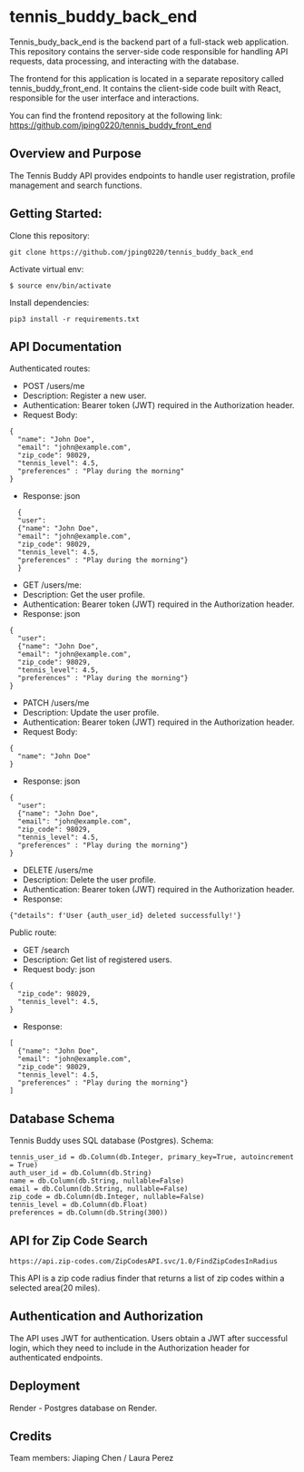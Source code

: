# tennis_buddy_back_end
Tennis_budy_back_end is the backend part of a full-stack web application. This repository contains the server-side code responsible for handling API requests, data processing, and interacting with the database.

The frontend for this application is located in a separate repository called tennis_buddy_front_end. It contains the client-side code built with React, responsible for the user interface and interactions.

You can find the frontend repository at the following link: https://github.com/jping0220/tennis_buddy_front_end
 
## Overview and Purpose
The Tennis Buddy API provides endpoints to handle user registration, profile management and search functions.


## Getting Started:
Clone this repository:
```
git clone https://github.com/jping0220/tennis_buddy_back_end
```
Activate virtual env:
```
$ source env/bin/activate
```
Install dependencies:
```
pip3 install -r requirements.txt
```
## API Documentation
Authenticated routes:
* POST /users/me
* Description: Register a new user.
* Authentication: Bearer token (JWT) required in the Authorization header.
* Request Body:
```
{
  "name": "John Doe",
  "email": "john@example.com",
  "zip_code": 98029,
  "tennis_level": 4.5,
  "preferences" : "Play during the morning"
}
```
* Response:
json
```
  {
  "user": 
  {"name": "John Doe",
  "email": "john@example.com",
  "zip_code": 98029,
  "tennis_level": 4.5,
  "preferences" : "Play during the morning"}
  }
```

* GET /users/me:
* Description: Get the user profile.
* Authentication: Bearer token (JWT) required in the Authorization header.
* Response:
json
```
{
  "user": 
  {"name": "John Doe",
  "email": "john@example.com",
  "zip_code": 98029,
  "tennis_level": 4.5,
  "preferences" : "Play during the morning"}
}
```
* PATCH /users/me
* Description: Update the user profile.
* Authentication: Bearer token (JWT) required in the Authorization header.
* Request Body:
```
{
  "name": "John Doe"
}
```
* Response:
json
```
{
  "user": 
  {"name": "John Doe",
  "email": "john@example.com",
  "zip_code": 98029,
  "tennis_level": 4.5,
  "preferences" : "Play during the morning"}
}
```
* DELETE /users/me
* Description: Delete the user profile.
* Authentication: Bearer token (JWT) required in the Authorization header.
* Response:
```
{"details": f'User {auth_user_id} deleted successfully!'}
```
Public route:
* GET /search
* Description: Get list of registered users.
* Request body:
json
```
{
  "zip_code": 98029,
  "tennis_level": 4.5,
}
```
* Response: 
```
[
  {"name": "John Doe",
  "email": "john@example.com",
  "zip_code": 98029,
  "tennis_level": 4.5,
  "preferences" : "Play during the morning"}
]
```
## Database Schema

Tennis Buddy uses SQL database (Postgres). Schema:

    tennis_user_id = db.Column(db.Integer, primary_key=True, autoincrement = True)
    auth_user_id = db.Column(db.String)
    name = db.Column(db.String, nullable=False)
    email = db.Column(db.String, nullable=False)
    zip_code = db.Column(db.Integer, nullable=False)
    tennis_level = db.Column(db.Float)
    preferences = db.Column(db.String(300))

## API for Zip Code Search
```
https://api.zip-codes.com/ZipCodesAPI.svc/1.0/FindZipCodesInRadius

```
This API is a zip code radius finder that returns a list of zip codes within a selected area(20 miles).

## Authentication and Authorization
The API uses JWT for authentication. Users obtain a JWT after successful login, which they need to include in the Authorization header for authenticated endpoints.

## Deployment
Render - Postgres database on Render. 

## Credits
Team members: 
Jiaping Chen / Laura Perez
